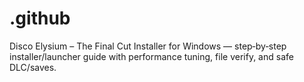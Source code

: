 # .github
Disco Elysium – The Final Cut Installer for Windows — step‑by‑step installer/launcher guide with performance tuning, file verify, and safe DLC/saves.
